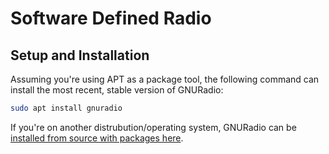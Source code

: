 # Software Defined Radio

## Setup and Installation
Assuming you're using APT as a package tool, the following command can install the most recent, stable version of GNURadio:
```bash
sudo apt install gnuradio
```
If you're on another distrubution/operating system, GNURadio can be [installed from source with packages here](https://wiki.gnuradio.org/index.php/InstallingGR). 
